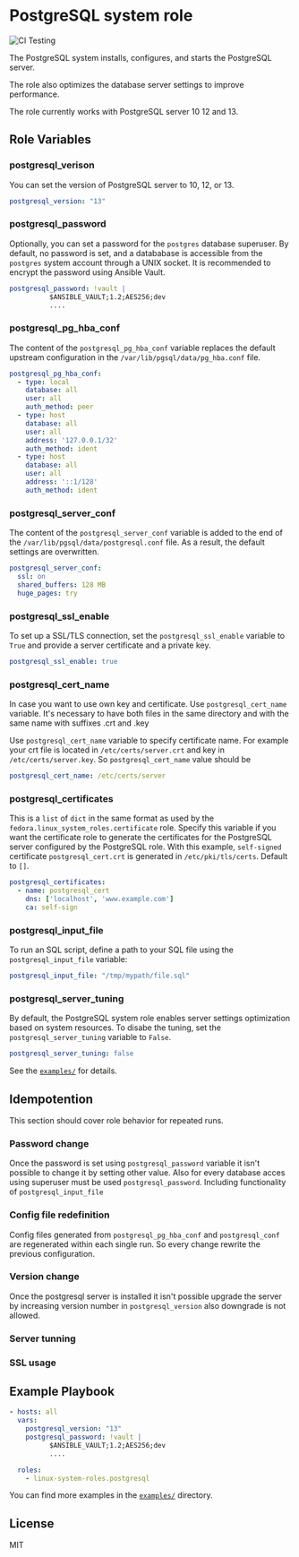 # PostgreSQL system role
![CI Testing](https://github.com/linux-system-roles/postgresql/workflows/tox/badge.svg)

The PostgreSQL system installs, configures, and starts the PostgreSQL server.

The role also optimizes the database server settings to improve performance.

The role currently works with PostgreSQL server 10 12 and 13.
## Role Variables
### postgresql_verison
You can set the version of PostgreSQL server to 10, 12, or 13.
```yaml
postgresql_version: "13"
```
### postgresql_password
Optionally, you can set a password for the `postgres` database superuser.
By default, no password is set, and a datababase is accessible from
the `postgres` system account through a UNIX socket.
It is recommended to encrypt the password using Ansible Vault.
```yaml
postgresql_password: !vault |
          $ANSIBLE_VAULT;1.2;AES256;dev
          ....
```
### postgresql_pg_hba_conf
The content of the `postgresql_pg_hba_conf` variable replaces the default
upstream configuration in the `/var/lib/pgsql/data/pg_hba.conf` file.
```yaml
postgresql_pg_hba_conf:
  - type: local
    database: all
    user: all
    auth_method: peer
  - type: host
    database: all
    user: all
    address: '127.0.0.1/32'
    auth_method: ident
  - type: host
    database: all
    user: all
    address: '::1/128'
    auth_method: ident
```
### postgresql_server_conf
The content of the `postgresql_server_conf` variable is
added to the end of the `/var/lib/pgsql/data/postgresql.conf` file.
As a result, the default settings are overwritten.
```yaml
postgresql_server_conf:
  ssl: on
  shared_buffers: 128 MB
  huge_pages: try
```
### postgresql_ssl_enable
To set up a SSL/TLS connection, set the `postgresql_ssl_enable` variable to `True`  and provide a server certificate and a private key.
```yaml
postgresql_ssl_enable: true
```
### postgresql_cert_name
In case you want to use own key and certificate. Use `postgresql_cert_name` variable. It's necessary to have both files in the same directory and with the same name with suffixes .crt and .key

Use `postgresql_cert_name` variable to specify certificate name.
For example your crt file is located in `/etc/certs/server.crt` and key in `/etc/certs/server.key`. So `postgresql_cert_name` value should be
```yaml
postgresql_cert_name: /etc/certs/server
```
### postgresql_certificates
This is a `list` of `dict` in the same format as used
by the `fedora.linux_system_roles.certificate` role.  Specify this variable if
you want the certificate role to generate the certificates for the PostgreSQL server
configured by the PostgreSQL role. With this example, `self-signed` certificate
`postgresql_cert.crt` is generated in `/etc/pki/tls/certs`.
Default to `[]`.
```yaml
postgresql_certificates:
  - name: postgresql_cert
    dns: ['localhost', 'www.example.com']
    ca: self-sign
```
### postgresql_input_file
To run an SQL script, define a path to your SQL file using the `postgresql_input_file` variable:
```yaml
postgresql_input_file: "/tmp/mypath/file.sql"
```
### postgresql_server_tuning
By default, the PostgreSQL system role enables server settings optimization
based on system resources. To disabe the tuning,
set the `postgresql_server_tuning` variable to `False`.
```yaml
postgresql_server_tuning: false
```

See the [`examples/`](examples) for details.

## Idempotention
This section should cover role behavior for repeated runs.
### Password change
Once the password is set using `postgresql_password` variable it isn't possible to
change it by setting other value. Also for every database acces using superuser must
be used `postgresql_password`. Including functionality of `postgresql_input_file`
### Config file redefinition
Config files generated from `postgresql_pg_hba_conf` and `postgresql_conf` are 
regenerated within each single run. So every change rewrite the
previous configuration.
### Version change
Once the postgresql server is installed it isn't possible upgrade the server by
increasing version number in `postgresql_version` also downgrade is not allowed.
### Server tunning
### SSL usage

## Example Playbook


```yaml
- hosts: all
  vars:
    postgresql_version: "13"
    postgresql_password: !vault |
          $ANSIBLE_VAULT;1.2;AES256;dev
          ....

  roles:
    - linux-system-roles.postgresql
```

You can find more examples in the [`examples/`](examples) directory.

## License

MIT
